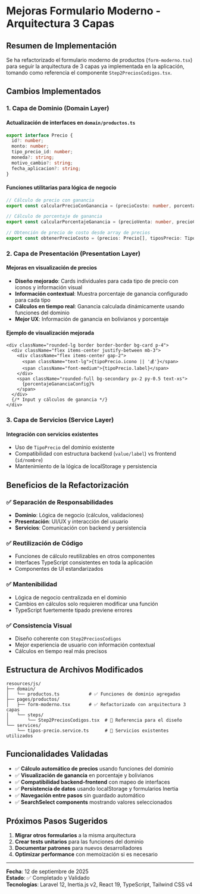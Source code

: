 # Mejoras Formulario Moderno - Arquitectura 3 Capas

## Resumen de Implementación

Se ha refactorizado el formulario moderno de productos (`form-moderno.tsx`) para seguir la arquitectura de 3 capas ya implementada en la aplicación, tomando como referencia el componente `Step2PreciosCodigos.tsx`.

## Cambios Implementados

### 1. **Capa de Dominio (Domain Layer)**

#### Actualización de interfaces en `domain/productos.ts`

```typescript
export interface Precio {
  id?: number;
  monto: number;
  tipo_precio_id: number;
  moneda?: string;
  motivo_cambio?: string;
  fecha_aplicacion?: string;
}
```

#### Funciones utilitarias para lógica de negocio

```typescript
// Cálculo de precio con ganancia
export const calcularPrecioConGanancia = (precioCosto: number, porcentajeGanancia: number): number

// Cálculo de porcentaje de ganancia
export const calcularPorcentajeGanancia = (precioVenta: number, precioCosto: number): number

// Obtención de precio de costo desde array de precios
export const obtenerPrecioCosto = (precios: Precio[], tiposPrecio: TipoPrecioOption[]): number
```

### 2. **Capa de Presentación (Presentation Layer)**

#### Mejoras en visualización de precios

- **Diseño mejorado**: Cards individuales para cada tipo de precio con iconos y información visual
- **Información contextual**: Muestra porcentaje de ganancia configurado para cada tipo
- **Cálculos en tiempo real**: Ganancia calculada dinámicamente usando funciones del dominio
- **Mejor UX**: Información de ganancia en bolivianos y porcentaje

#### Ejemplo de visualización mejorada

```tsx
<div className="rounded-lg border border-border bg-card p-4">
  <div className="flex items-center justify-between mb-3">
    <div className="flex items-center gap-2">
      <span className="text-lg">{tipoPrecio.icono || '💰'}</span>
      <span className="font-medium">{tipoPrecio.label}</span>
    </div>
    <span className="rounded-full bg-secondary px-2 py-0.5 text-xs">
      {porcentajeGananciaConfig}%
    </span>
  </div>
  {/* Input y cálculos de ganancia */}
</div>
```

### 3. **Capa de Servicios (Service Layer)**

#### Integración con servicios existentes

- Uso de `TipoPrecio` del dominio existente
- Compatibilidad con estructura backend (`value/label`) vs frontend (`id/nombre`)
- Mantenimiento de la lógica de localStorage y persistencia

## Beneficios de la Refactorización

### ✅ **Separación de Responsabilidades**

- **Dominio**: Lógica de negocio (cálculos, validaciones)
- **Presentación**: UI/UX y interacción del usuario  
- **Servicios**: Comunicación con backend y persistencia

### ✅ **Reutilización de Código**

- Funciones de cálculo reutilizables en otros componentes
- Interfaces TypeScript consistentes en toda la aplicación
- Componentes de UI estandarizados

### ✅ **Mantenibilidad**

- Lógica de negocio centralizada en el dominio
- Cambios en cálculos solo requieren modificar una función
- TypeScript fuertemente tipado previene errores

### ✅ **Consistencia Visual**

- Diseño coherente con `Step2PreciosCodigos`
- Mejor experiencia de usuario con información contextual
- Cálculos en tiempo real más precisos

## Estructura de Archivos Modificados

```
resources/js/
├── domain/
│   └── productos.ts           # ✅ Funciones de dominio agregadas
├── pages/productos/
│   ├── form-moderno.tsx       # ✅ Refactorizado con arquitectura 3 capas
│   └── steps/
│       └── Step2PreciosCodigos.tsx  # 📖 Referencia para el diseño
└── services/
    └── tipos-precio.service.ts      # 📖 Servicios existentes utilizados
```

## Funcionalidades Validadas

- ✅ **Cálculo automático de precios** usando funciones del dominio
- ✅ **Visualización de ganancia** en porcentaje y bolivianos
- ✅ **Compatibilidad backend-frontend** con mapeo de interfaces
- ✅ **Persistencia de datos** usando localStorage y formularios Inertia
- ✅ **Navegación entre pasos** sin guardado automático
- ✅ **SearchSelect components** mostrando valores seleccionados

## Próximos Pasos Sugeridos

1. **Migrar otros formularios** a la misma arquitectura
2. **Crear tests unitarios** para las funciones del dominio
3. **Documentar patrones** para nuevos desarrolladores
4. **Optimizar performance** con memoización si es necesario

---

**Fecha**: 12 de septiembre de 2025  
**Estado**: ✅ Completado y Validado  
**Tecnologías**: Laravel 12, Inertia.js v2, React 19, TypeScript, Tailwind CSS v4
